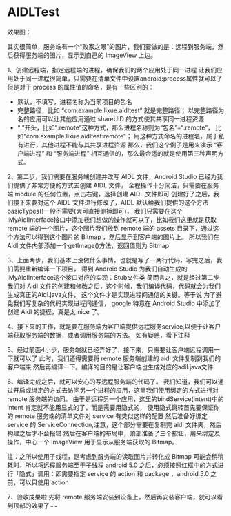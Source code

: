 # AIDLTest

效果图：



其实很简单，服务端有一个“败家之眼”的图片，我们要做的是：远程到服务端，然后获得服务端的图片，显示到自己的 ImageView 上边。


1、创建远程端，指定远程端的进程，确保我们的两个应用处于同一进程
让我们应用处于同一进程很简单，只需要在清单文件中设置android:process属性就可以了
但是对于 process 的属性值的命名，是有一些区别的：

   * 默认，不填写，进程名称为当前项目的包名
   * 完整路径，比如 “com.example.lixue.aidltest” 就是完整路径；
     以完整路径为名的应用可以让其他应用通过 shareUID 的方式使其共享同一进程资源    
   * “:”开头，比如“:remote”这种方式，那么进程名称则为“包名”+“:remote”，
      比如“com.example.lixue.aidltest:remote”；
      用这种方式命名的进程名，属于私有进行，其他进程不能与其共享进程资源
那么，我们这个例子是用来演示 “客户端进程” 和 “服务端进程” 相互通信的，那么最合适的就是使用第三种声明方式。


2、第二步，我们需要在服务端创建并改写 AIDL 文件，Android Studio 已经为我们提供了非常方便的方式去创建 AIDL 文件，
全程操作十分简洁，只需要在服务端 module 的任何位置，点击右键，选择创建 AIDL 文件即可
创建好了之后，我们接下来要对这个 AIDL 文件进行修改了，AIDL 默认给我们提供的这个方法basicTypes()一般不需要(大可直接删掉即可)，
我们只需要在这个IMyAidlInterface接口中添加我们想做的操作就可以了，比如我们这里就是获取 remote 端的一个图片，这个图片我们放到 remote 端的 assets 目录下，通过这个方法可以得到这个图片的 Bitmap ，然后显示到客户端的图片上。
所以我们在 Aidl 文件内部添加一个getImage()方法，返回值则为 Bitmap

3、上面两步，我们基本上没做什么事情，也就是写了一两行代码，写完之后，我们需要重新编译一下项目，
得到 Android Studio 为我们自动生成的IMyAidlInterface这个接口对应的实现：Stub文件类
简而言之，就是经过第二步我们对 Aidl 文件的创建和修改之后，这个时候，我们编译代码，代码就会为我们生成真正的Aidl.java文件，
这个文件才是实现进程间通信的关键。等于说 为了避免我们写复杂的代码实现进程间通信，
google 特意在 Android Studio 中添加了创建 Aidl 的捷径，真是太 nice 了。

4、接下来的工作，就是要在服务端为客户端提供远程服务service,以便于让客户端获取服务端的数据，或者调用服务端的方法。
如有疑惑，看下注释

5、经过前面4小步，服务端就已经弄好了，接下来，只需要让客户端远程调用一下就可以了
此时，我们还得需要将 remote 服务端创建的 aidl 文件复制到我们的客户端来
然后再编译一下。编译的目的是让客户端也生成对应的adil.java文件

6、编译完成之后，就可以安心的写远程服务端的代码了。
我们知道，我们可以通过开启或绑定的方式去访问另一个进程的应用，这里我们使用绑定的方式进行对 remote 服务端的访问。
由于是远程另一个应用，这里的bindService(intent)中的 intent 肯定就不能用显式的了，而是需要用隐式的，
使用隐式跳转首先要保证你的 remote 服务端的清单文件对 service 有类似这样的配置
然后准备好绑定 service 的 ServiceConnection,注意，这个部分需要在复制完 aidl 文件夹，然后构建之后才不会报错
然后在客户端的布局中，顶部准备了三个按钮，用来绑定及操作，中心一个 ImageView 用于显示从服务端获取的 Bitmap。

注：之所以使用子线程，是考虑到服务端的读取图片并转化成 Bitmap 可能会稍稍耗时，所以将远程服务端至于子线程
android 5.0 之后，必须按照红框中的方式进行「隐式」调用：即需要指定 service 的 action 和 package ，android 5.0 之前，可以只使用 action

7、验收成果啦
先将 remote 服务端安装到设备上，然后再安装客户端，就可以看到顶部的效果了~~
